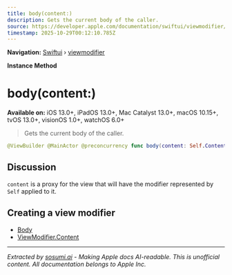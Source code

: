 ```yaml
---
title: body(content:)
description: Gets the current body of the caller.
source: https://developer.apple.com/documentation/swiftui/viewmodifier/body(content:)
timestamp: 2025-10-29T00:12:10.785Z
---
```


**Navigation:** [Swiftui](/documentation/swiftui) › [viewmodifier](/documentation/swiftui/viewmodifier)

**Instance Method**

# body(content:)

**Available on:** iOS 13.0+, iPadOS 13.0+, Mac Catalyst 13.0+, macOS 10.15+, tvOS 13.0+, visionOS 1.0+, watchOS 6.0+

> Gets the current body of the caller.

```swift
@ViewBuilder @MainActor @preconcurrency func body(content: Self.Content) -> Self.Body
```

## Discussion

`content` is a proxy for the view that will have the modifier represented by `Self` applied to it.

## Creating a view modifier

- [Body](/documentation/swiftui/viewmodifier/body)
- [ViewModifier.Content](/documentation/swiftui/viewmodifier/content)

---

*Extracted by [sosumi.ai](https://sosumi.ai) - Making Apple docs AI-readable.*
*This is unofficial content. All documentation belongs to Apple Inc.*
